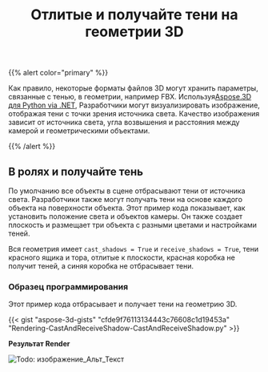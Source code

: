 ﻿---
title: Отлитые и получайте тени на геометрии 3D
type: docs
weight: 10
url: /ru/python-net/cast-and-receive-shadows-on-3d-geometries/
description: Как правило, некоторые форматы файлов 3D могут хранить параметры, связанные с тенью, в геометрии, например FBX. Используя Aspose.3D для Python via .NET, разработчики могут визуализировать изображение, отображая тени с точки зрения источника света. Качество изображения зависит от источника света, угла возвышения и расстояния между камерой и геометрическими объектами.
---
{{% alert color="primary" %}}

Как правило, некоторые форматы файлов 3D могут хранить параметры, связанные с тенью, в геометрии, например FBX. Используя[Aspose.3D для Python via .NET](https://products.aspose.com/3d/python-net/), Разработчики могут визуализировать изображение, отображая тени с точки зрения источника света. Качество изображения зависит от источника света, угла возвышения и расстояния между камерой и геометрическими объектами.

{{% /alert %}}
## **В ролях и получайте тень**
По умолчанию все объекты в сцене отбрасывают тени от источника света. Разработчики также могут получать тени на основе каждого объекта на поверхности объекта. Этот пример кода показывает, как установить положение света и объектов камеры. Он также создает плоскость и размещает три объекта с разными цветами и настройками теней.

Вся геометрия имеет `cast_shadows = True` и `receive_shadows = True`, тени красного ящика и тора, отлитые к плоскости, красная коробка не получит теней, а синяя коробка не отбрасывает тени.
### **Образец программирования**
Этот пример кода отбрасывает и получает тени на геометрию 3D.

{{< gist "aspose-3d-gists" "cfde9f76113134443c76608c1d19453a" "Rendering-CastAndReceiveShadow-CastAndReceiveShadow.py" >}}


**Результат Render**

![Todo: изображение_Альт_Текст](cast-and-receive-shadows-on-3d-geometries_1.png)
